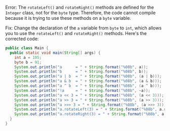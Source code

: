Error: The `rotateLeft()` and `rotateRight()` methods are defined for the `Integer` class, not for the `byte` type. Therefore, the code cannot compile because it is trying to use these methods on a `byte` variable.

Fix: Change the declaration of the `a` variable from `byte` to `int`, which allows you to use the `rotateLeft()` and `rotateRight()` methods. Here's the corrected code:
```java
public class Main {
  public static void main(String[] args) {
    int a = 105;
    byte b = 91;
    System.out.println("a      = " + String.format("%08b", a));
    System.out.println("b      = " + String.format("%08b", b));
    System.out.println("a | b  = " + String.format("%08b", (a | b)));
    System.out.println("a & b  = " + String.format("%08b", (a & b)));
    System.out.println("a ^ b  = " + String.format("%08b", (a ^ b)));
    System.out.println("!a     = " + String.format("%08b", ~a));
    System.out.println("a << 3 = " + String.format("%08b", (a << 3)));
    System.out.println("a >> 3 = " + String.format("%08b", (a >> 3)));
    System.out.println("a >>> 3 = " + String.format("%08b", (a >>> 3)));
    System.out.println("a.rotateLeft(3) = " + String.format("%08b", a.rotateLeft(3)));
    System.out.println("a.rotateRight(3) = " + String.format("%08b", a.rotateRight(3)));
  }
}
```
